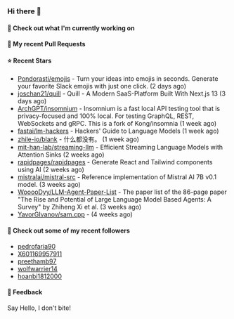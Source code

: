 ### Hi there 👋

#### 👷 Check out what I'm currently working on

#### 🔨 My recent Pull Requests


#### ⭐ Recent Stars

- [Pondorasti/emojis](https://github.com/Pondorasti/emojis) - Turn your ideas into emojis in seconds. Generate your favorite Slack emojis with just one click. (2 days ago)
- [joschan21/quill](https://github.com/joschan21/quill) - Quill - A Modern SaaS-Platform Built With Next.js 13 (3 days ago)
- [ArchGPT/insomnium](https://github.com/ArchGPT/insomnium) - Insomnium is a fast local API testing tool that is privacy-focused and 100% local. For testing GraphQL, REST, WebSockets and gRPC. This is a fork of Kong/insomnia (1 week ago)
- [fastai/lm-hackers](https://github.com/fastai/lm-hackers) - Hackers&#39; Guide to Language Models (1 week ago)
- [zhile-io/blank](https://github.com/zhile-io/blank) - 什么都没有。 (1 week ago)
- [mit-han-lab/streaming-llm](https://github.com/mit-han-lab/streaming-llm) - Efficient Streaming Language Models with Attention Sinks (2 weeks ago)
- [rapidpages/rapidpages](https://github.com/rapidpages/rapidpages) - Generate React and Tailwind components using AI (2 weeks ago)
- [mistralai/mistral-src](https://github.com/mistralai/mistral-src) - Reference implementation of Mistral AI 7B v0.1 model. (3 weeks ago)
- [WooooDyy/LLM-Agent-Paper-List](https://github.com/WooooDyy/LLM-Agent-Paper-List) - The paper list of the 86-page paper &#34;The Rise and Potential of Large Language Model Based Agents: A Survey&#34; by Zhiheng Xi et al. (3 weeks ago)
- [YavorGIvanov/sam.cpp](https://github.com/YavorGIvanov/sam.cpp) -  (4 weeks ago)

#### 👯 Check out some of my recent followers

- [pedrofaria90](https://github.com/pedrofaria90)
- [X601169957911](https://github.com/X601169957911)
- [preethamb97](https://github.com/preethamb97)
- [wolfwarrier14](https://github.com/wolfwarrier14)
- [hoanbi1812000](https://github.com/hoanbi1812000)

#### 💬 Feedback

Say Hello, I don't bite!